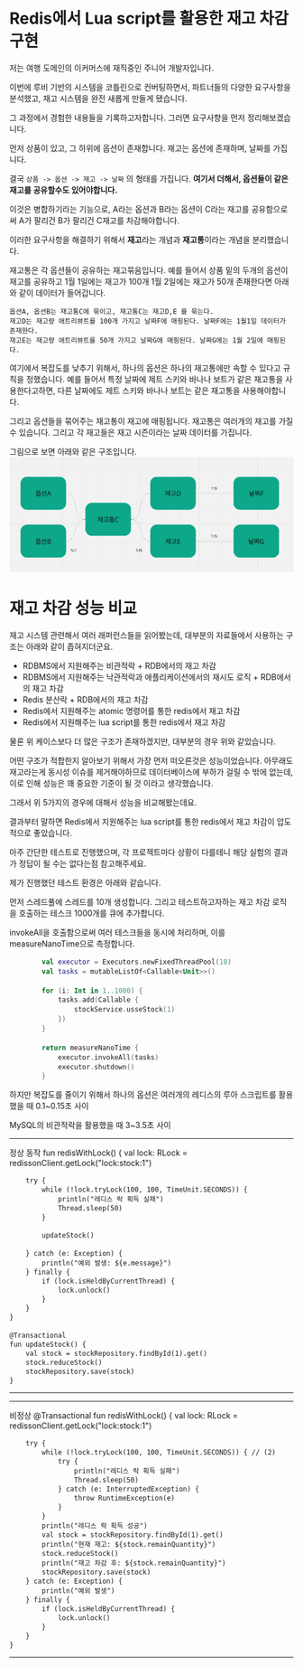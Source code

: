 [//]: # (---)

[//]: # (layout: post)

[//]: # (title: "Redis에서 Lua script를 활용한 재고 차감 구현")

[//]: # (date: 2023-10-23 08:46:00 +0900)

[//]: # (categories:)

[//]: # (  - redis)

[//]: # (---)

# Redis에서 Lua script를 활용한 재고 차감 구현

저는 여행 도메인의 이커머스에 재직중인 주니어 개발자입니다.

이번에 루비 기반의 시스템을 코틀린으로 컨버팅하면서, 파트너들의 다양한 요구사항을 분석했고, 재고 시스템을 완전 새롭게 만들게 됐습니다.

그 과정에서 경험한 내용들을 기록하고자합니다. 그러면 요구사항을 먼저 정리해보겠습니다.

먼저 상품이 있고, 그 하위에 옵션이 존재합니다. 재고는 옵션에 존재하며, 날짜를 가집니다.

결국 `상품 -> 옵션 -> 재고 -> 날짜` 의 형태를 가집니다. **여기서 더해서, 옵션들이 같은 재고를 공유할수도 있어야합니다.**

이것은 병합하기라는 기능으로, A라는 옵션과 B라는 옵션이 C라는 재고를 공유함으로써 A가 팔리건 B가 팔리건 C재고를 차감해야합니다.

이러한 요구사항을 해결하기 위해서 **재고**라는 개념과 **재고통**이라는 개념을 분리했습니다.

재고통은 각 옵션들이 공유하는 재고묶음입니다. 예를 들어서 상품 밑의 두개의 옵션이 재고를 공유하고 1월 1일에는 재고가 100개 1월 2일에는 재고가 50개 존재한다면 아래와 같이 데이터가 들어갑니다.

```
옵션A, 옵션B는 재고통C에 묶이고, 재고통C는 재고D,E 를 묶는다. 
재고D는 재고량 애트리뷰트를 100개 가지고 날짜F에 매핑된다. 날짜F에는 1월1일 데이터가 존재한다. 
재고E는 재고량 애트리뷰트를 50개 가지고 날짜G에 매핑된다. 날짜G에는 1월 2일에 매핑된다. 
```

여기에서 복잡도를 낮추기 위해서, 하나의 옵션은 하나의 재고통에만 속할 수 있다고 규칙을 정했습니다. 예를 들어서 특정 날짜에 제트 스키와 바나나 보트가 같은 재고통을 사용한다고하면, 다른 날짜에도 제트 스키와 바나나 보트는 같은 재고통을 사용해야합니다.

그리고 옵션들을 묶어주는 재고통이 재고에 매핑됩니다. 재고통은 여러개의 재고를 가질 수 있습니다. 그리고 각 재고들은 재고 시즌이라는 날짜 데이터를 가집니다.

그림으로 보면 아래와 같은 구조입니다.
![그림1](/assets/img/redis/redis-lua/img.png)

# 재고 차감 성능 비교
재고 시스템 관련해서 여러 래퍼런스들을 읽어봤는데, 대부분의 자료들에서 사용하는 구조는 아래와 같이 좁혀지더군요.

* RDBMS에서 지원해주는 비관적락 + RDB에서의 재고 차감
* RDBMS에서 지원해주는 낙관적락과 애플리케이션에서의 재시도 로직 + RDB에서의 재고 차감
* Redis 분산락 + RDB에서의 재고 차감
* Redis에서 지원해주는 atomic 명령어를 통한 redis에서 재고 차감
* Redis에서 지원해주는 lua script를 통한 redis에서 재고 차감

물론 위 케이스보다 더 많은 구조가 존재하겠지만, 대부분의 경우 위와 같았습니다.

어떤 구조가 적합한지 알아보기 위해서 가장 먼저 떠오른것은 성능이었습니다. 아무래도 재고라는게 동시성 이슈를 제거해야하므로 데이터베이스에 부하가 걸릴 수 밖에 없는데, 이로 인해 성능은 꽤 중요한 기준이 될 것 이라고 생각했습니다.

그래서 위 5가지의 경우에 대해서 성능을 비교해봤는데요. 

결과부터 말하면 Redis에서 지원해주는 lua script를 통한 redis에서 재고 차감이 압도적으로 좋았습니다.

아주 간단한 테스트로 진행했으며, 각 프로젝트마다 상황이 다를테니 해당 실험의 결과가 정답이 될 수는 없다는점 참고해주세요.

제가 진행했던 테스트 환경은 아래와 같습니다. 

먼저 스레드풀에 스레드를 10개 생성합니다. 그리고 테스트하고자하는 재고 차감 로직을 호출하는 테스크 1000개를 큐에 추가합니다.

invokeAll을 호출함으로써 여러 테스크들을 동시에 처리하며, 이를 measureNanoTime으로 측정합니다.
```kotlin
        val executor = Executors.newFixedThreadPool(10)
        val tasks = mutableListOf<Callable<Unit>>()

        for (i: Int in 1..1000) {
            tasks.add(Callable {
                stockService.usseStock(1)
            })
        }

        return measureNanoTime {
            executor.invokeAll(tasks)
            executor.shutdown()
        }
```

하지만 복잡도를 줄이기 위해서 하나의 옵션은 여러개의
레디스의 루아 스크립트를 활용했을 때
0.1~0.15초 사이

MySQL의 비관적락을 활용했을 때
3~3.5초 사이


---
정상 동작
fun redisWithLock() {
val lock: RLock = redissonClient.getLock("lock:stock:1")

        try {
            while (!lock.tryLock(100, 100, TimeUnit.SECONDS)) {
                println("레디스 락 획득 실패")
                Thread.sleep(50)
            }

            updateStock()

        } catch (e: Exception) {
            println("예외 발생: ${e.message}")
        } finally {
            if (lock.isHeldByCurrentThread) {
                lock.unlock()
            }
        }
    }

    @Transactional
    fun updateStock() {
        val stock = stockRepository.findById(1).get()
        stock.reduceStock()
        stockRepository.save(stock)
    }
---

---
비정상
@Transactional
fun redisWithLock() {
val lock: RLock = redissonClient.getLock("lock:stock:1")

        try {
            while (!lock.tryLock(100, 100, TimeUnit.SECONDS)) { // (2)
                try {
                    println("레디스 락 획득 실패")
                    Thread.sleep(50)
                } catch (e: InterruptedException) {
                    throw RuntimeException(e)
                }
            }
            println("레디스 락 획득 성공")
            val stock = stockRepository.findById(1).get()
            println("현재 재고: ${stock.remainQuantity}")
            stock.reduceStock()
            println("재고 차감 후: ${stock.remainQuantity}")
            stockRepository.save(stock)
        } catch (e: Exception) {
            println("예외 발생")
        } finally {
            if (lock.isHeldByCurrentThread) {
                lock.unlock()
            }
        }
    }
---